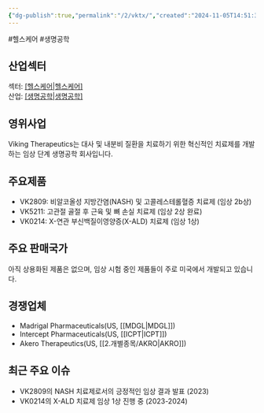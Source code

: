 ```yaml
---
{"dg-publish":true,"permalink":"/2/vktx/","created":"2024-11-05T14:51:30.465+09:00","updated":"2025-06-03T20:06:01.977+09:00"}
---
```


#헬스케어 #생명공학 

## 산업섹터

섹터: [[헬스케어\|헬스케어]](Healthcare)  
산업: [[생명공학\|생명공학]](Biotechnology)

## 영위사업

Viking Therapeutics는 대사 및 내분비 질환을 치료하기 위한 혁신적인 치료제를 개발하는 임상 단계 생명공학 회사입니다.

## 주요제품

- VK2809: 비알코올성 지방간염(NASH) 및 고콜레스테롤혈증 치료제 (임상 2b상)
- VK5211: 고관절 골절 후 근육 및 뼈 손실 치료제 (임상 2상 완료)
- VK0214: X-연관 부신백질이영양증(X-ALD) 치료제 (임상 1상)

## 주요 판매국가

아직 상용화된 제품은 없으며, 임상 시험 중인 제품들이 주로 미국에서 개발되고 있습니다.

## 경쟁업체

- Madrigal Pharmaceuticals(US, [[MDGL\|MDGL]])
- Intercept Pharmaceuticals(US, [[ICPT\|ICPT]])
- Akero Therapeutics(US, [[2.개별종목/AKRO\|AKRO]])

## 최근 주요 이슈

- VK2809의 NASH 치료제로서의 긍정적인 임상 결과 발표 (2023)
- VK0214의 X-ALD 치료제 임상 1상 진행 중 (2023-2024)